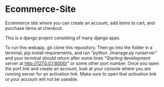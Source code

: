 ﻿# Ecommerce-Site

Ecommerce site where you can create an account, add items to cart, and purchase items at checkout.

This is a django project consisting of many django apps.

To run this webapp, git clone this repository. Then go into the folder in a terminal, pip install requirements, and run "python ./manage.py runserver" and your terminal should return after some lines "Starting development server at http://127.0.0.1:8000/" or some other port number. Once you open the port link and create an account, look at your console where you are running server for an activation link. Make sure to open that activation link or your account will not be useable.
